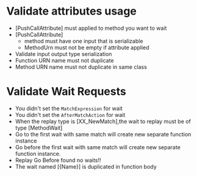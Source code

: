 ﻿# Validate attributes usage
* [PushCallAttribute] must applied to method you want to wait
* [PushCallAttribute] 
	* method must have one input that is serializable
	* MethodUrn must not be empty if attribute applied
* Validate input output type serialization
* Function URN name must not duplicate
* Method URN name must not duplicate in same class

# Validate Wait Requests
* You didn't set the `MatchExpression` for wait
* You didn't set the `AfterMatchAction` for wait
* When the replay type is [XX_NewMatch],the wait to replay  must be of type [MethodWait]
* Go to the first wait with same match will create new separate function instance
* Go before the first wait with same match will create new separate function instance.
* Replay Go Before found no waits!!
* The wait named [{Name}] is duplicated in function body
